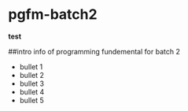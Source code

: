 # pgfm-batch2


**test**

##intro
info of programming fundemental for batch 2

- bullet 1
- bullet 2
- bullet 3
- bullet 4
- bullet 5